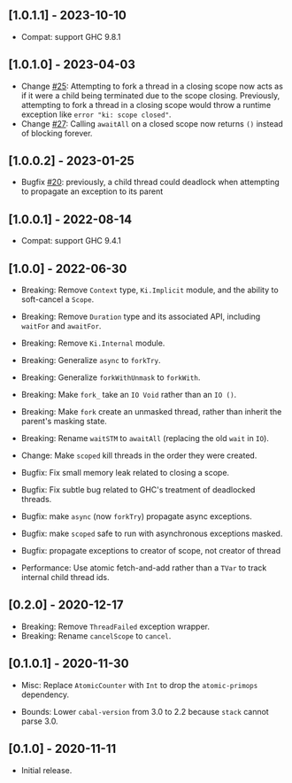 ## [1.0.1.1] - 2023-10-10

- Compat: support GHC 9.8.1

## [1.0.1.0] - 2023-04-03

- Change [#25](https://github.com/awkward-squad/ki/pull/25): Attempting to fork a thread in a closing scope now acts as
  if it were a child being terminated due to the scope closing. Previously, attempting to fork a thread in a closing
  scope would throw a runtime exception like `error "ki: scope closed"`.
- Change [#27](https://github.com/awkward-squad/ki/pull/27): Calling `awaitAll` on a closed scope now returns `()`
  instead of blocking forever.

## [1.0.0.2] - 2023-01-25

- Bugfix [#20](https://github.com/awkward-squad/ki/pull/20): previously, a child thread could deadlock when attempting
  to propagate an exception to its parent

## [1.0.0.1] - 2022-08-14

- Compat: support GHC 9.4.1

## [1.0.0] - 2022-06-30

- Breaking: Remove `Context` type, `Ki.Implicit` module, and the ability to soft-cancel a `Scope`.
- Breaking: Remove `Duration` type and its associated API, including `waitFor` and `awaitFor`.
- Breaking: Remove `Ki.Internal` module.
- Breaking: Generalize `async` to `forkTry`.
- Breaking: Generalize `forkWithUnmask` to `forkWith`.
- Breaking: Make `fork_` take an `IO Void` rather than an `IO ()`.
- Breaking: Make `fork` create an unmasked thread, rather than inherit the parent's masking state.
- Breaking: Rename `waitSTM` to `awaitAll` (replacing the old `wait` in `IO`).

- Change: Make `scoped` kill threads in the order they were created.

- Bugfix: Fix small memory leak related to closing a scope.
- Bugfix: Fix subtle bug related to GHC's treatment of deadlocked threads.
- Bugfix: make `async` (now `forkTry`) propagate async exceptions.
- Bugfix: make `scoped` safe to run with asynchronous exceptions masked.
- Bugfix: propagate exceptions to creator of scope, not creator of thread

- Performance: Use atomic fetch-and-add rather than a `TVar` to track internal child thread ids.

## [0.2.0] - 2020-12-17

- Breaking: Remove `ThreadFailed` exception wrapper.
- Breaking: Rename `cancelScope` to `cancel`.

## [0.1.0.1] - 2020-11-30

- Misc: Replace `AtomicCounter` with `Int` to drop the `atomic-primops` dependency.

- Bounds: Lower `cabal-version` from 3.0 to 2.2 because `stack` cannot parse 3.0.

## [0.1.0] - 2020-11-11

- Initial release.

